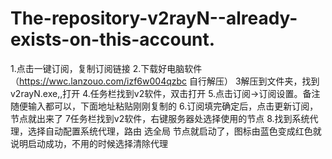 # The-repository-v2rayN--already-exists-on-this-account.
1.点击一键订阅，复制订阅链接   2.下载好电脑软件（https://wwc.lanzouo.com/izf6w004qzbc  自行解压） 3解压到文件夹，找到v2rayN.exe,,打开   4.任务栏找到v2软件，双击打开   5.点击订阅→订阅设置。备注随便输入都可以，下面地址粘贴刚刚复制的     6.订阅填完确定后，点击更新订阅，节点就出来了     7任务栏找到v2软件，右键服务器处选择使用的节点   8.找到系统代理，选择自动配置系统代理，路由 选全局 节点就启动了，图标由蓝色变成红色就说明启动成功，不用的时候选择清除代理  
